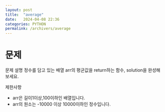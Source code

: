 ```yaml
---
layout: post
title:  "average"
date:   2024-04-08 22:36
categories: PYTHON
permalink: /archivers/average
---
```


# 문제

문제 설명
정수를 담고 있는 배열 arr의 평균값을 return하는 함수, solution을 완성해보세요.

제한사항
- arr은 길이1이상,100이하인 배열입니다.
- arr의 원소는 -10000 이상 10000이하인 정수입니다.
